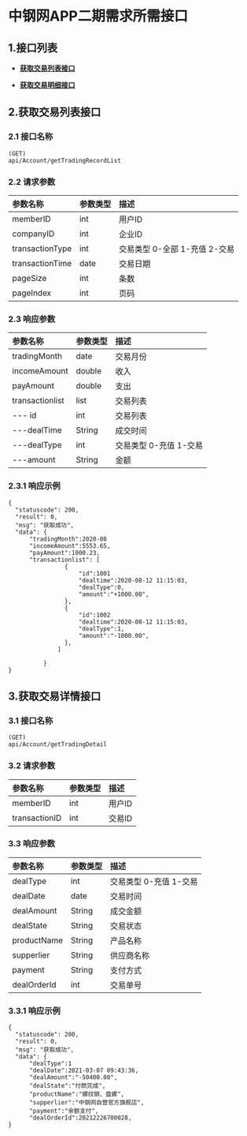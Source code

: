 # 中钢网APP二期需求所需接口

## 1.接口列表
+ [**获取交易列表接口**](#2.获取交易列表接口)

+ [**获取交易明细接口**](#3.获取交易明细接口)


## 2.获取交易列表接口


### 2.1 接口名称
```
(GET)
api/Account/getTradingRecordList
```

### 2.2 请求参数
| 参数名称        | 参数类型 | 描述                          |
|:----------------|:---------|:------------------------------|
| memberID        | int      | 用户ID                        |
| companyID       | int      | 企业ID                        |
| transactionType | int      | 交易类型 0-全部 1-充值 2-交易 |
| transactionTime | date     | 交易日期                      |
| pageSize        | int      | 条数                          |
| pageIndex       | int      | 页码                          |
### 2.3 响应参数
| 参数名称        | 参数类型 | 描述                    |
|:----------------|:---------|:------------------------|
| tradingMonth    | date     | 交易月份                |
| incomeAmount    | double   | 收入                    |
| payAmount       | double   | 支出                    |
| transactionlist | list     | 交易列表                |
| --- id          | int      | 交易列表                |
| ---dealTime     | String   | 成交时间                |
| ---dealType     | int      | 交易类型  0-充值 1-交易 |
| ---amount       | String   | 金额                    |
### 2.3.1 响应示例
```
{
  "statuscode": 200,
  "result": 0,
  "msg": "获取成功",
  "data": {
      "tradingMonth":2020-08
      "incomeAmount":5553.65,
      "payAmount":1000.23,
      "transactionlist": [
                {
                    "id":1001
                    "dealtime":2020-08-12 11:15:03,
                    "dealType":0,
                    "amount":"+1000.00",
                },
                {
                    "id":1002
                    "dealtime":2020-08-12 11:15:03,
                    "dealType":1,
                    "amount":"-1000.00",
                },
              ]
        
          }
}
```

## 3.获取交易详情接口


### 3.1 接口名称
```
(GET)
api/Account/getTradingDetail
```

### 3.2 请求参数
| 参数名称      | 参数类型 | 描述   |
|:--------------|:---------|:-------|
| memberID      | int      | 用户ID |
| transactionID | int      | 交易ID |
### 3.3 响应参数
| 参数名称    | 参数类型 | 描述                        |
|:------------|:---------|:----------------------------|
| dealType    | int      | 交易类型      0-充值 1-交易 |
| dealDate    | date     | 交易时间                    |
| dealAmount  | String   | 成交金额                    |
| dealState   | String   | 交易状态                    |
| productName | String   | 产品名称                    |
| supperlier  | String   | 供应商名称                  |
| payment     | String   | 支付方式                    |
| dealOrderId | int      | 交易单号                    |
### 3.3.1 响应示例
```
{
  "statuscode": 200,
  "result": 0,
  "msg": "获取成功",
  "data": {
      "dealType":1
      "dealDate":2021-03-07 09:43:36,
      "dealAmount":"-50400.00",
      "dealState":"付款完成",
      "productName":"螺纹钢、盘螺",
      "supperlier":"中钢网自营官方旗舰店",
      "payment":"余额支付",
      "dealOrderId":20212226700028,
}
```